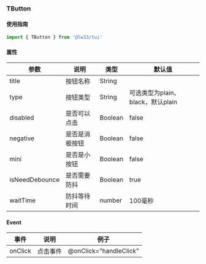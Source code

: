 ### TButton

#### 使用指南

```JavaScript
import { TButton } from '@lw33/tui'
```

#### 属性


| 参数        | 说明               | 类型     | 默认值                         |
| ----------- | ------------------ | -------- | ------------------------------ |
| title       | 按钮名称          | String   |                                |
| type        | 按钮类型          | String   | 可选类型为plain、black，默认plain|
| disabled    | 是否可以点击      | Boolean  | false                           |
| negative    | 是否是消极按钮    | Boolean   | false                         |
| mini        | 是否是小按钮      | Boolean   | false                         |
| isNeedDebounce| 是否需要防抖    | Boolean   | true                           |
| waitTime    | 防抖等待时间      | number    | 100毫秒                        |

#### Event

| 事件   | 说明             | 例子                      |
| ------ | ---------------- | ------------------------- |
| onClick | 点击事件        | @onClick="handleClick"  |